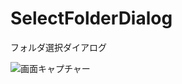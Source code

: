 # SelectFolderDialog
フォルダ選択ダイアログ

![画面キャプチャー](https://github.com/kenjinote/SelectFolderDialog/wiki/preview.png "画面キャプチャー")
